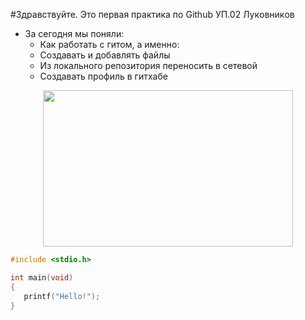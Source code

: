 #Здравствуйте. Это первая практика по Github УП.02 Лyкoвникoв
- За сегодня мы поняли:
    - Как работать с гитом, а именно:
	- Создавать и добавлять файлы
	- Из локального репозитория переносить в сетевой
	- Создавать профиль в гитхабе
<p align="center">
  <p align="center">
  <img width="400" height="250" src="https://github.com/blademoon/Markdown/blob/main/Picture/cat.jpg">
</p>

```C
#include <stdio.h>

int main(void)
{
   printf("Hello!");
}
```
